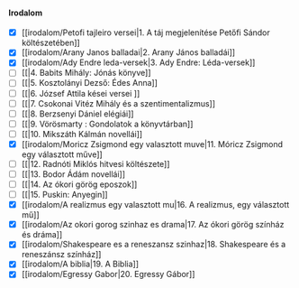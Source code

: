 #### Irodalom
- [x] [[irodalom/Petofi tajleiro versei|1. A táj megjelenítése Petőfi Sándor költészetében]]
- [x] [[irodalom/Arany Janos balladai|2. Arany János balladái]]
- [x] [[irodalom/Ady Endre leda-versek|3. Ady Endre: Léda-versek]]
- [ ] [[|4. Babits Mihály: Jónás könyve]]
- [ ] [[|5. Kosztolányi Dezső: Édes Anna]]
- [ ] [[|6. József Attila kései versei ]]
- [ ] [[|7. Csokonai Vitéz Mihály és a szentimentalizmus]]
- [ ] [[|8. Berzsenyi Dániel elégiái]]
- [ ] [[|9. Vörösmarty : Gondolatok a könyvtárban]]
- [ ] [[|10. Mikszáth Kálmán novellái]]
- [x] [[irodalom/Moricz Zsigmond egy valasztott muve|11. Móricz Zsigmond egy választott műve]]
- [ ] [[|12. Radnóti Miklós hitvesi költészete]]
- [ ] [[|13. Bodor Ádám novellái]]
- [ ] [[|14. Az ókori görög eposzok]]
- [ ] [[|15. Puskin: Anyegin]]
- [x] [[irodalom/A realizmus egy valasztott mu|16. A realizmus, egy választott mű]]
- [x] [[irodalom/Az okori gorog szinhaz es drama|17. Az ókori görög színház és dráma]]
- [x] [[irodalom/Shakespeare es a reneszansz szinhaz|18. Shakespeare és a reneszánsz színház]]
- [x] [[irodalom/A biblia|19. A Biblia]]
- [x] [[irodalom/Egressy Gabor|20. Egressy Gábor]]